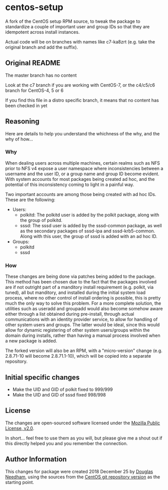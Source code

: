 # centos-setup

A fork of the CentOS setup RPM source, to tweak the package to standardize a
couple of important user and group IDs so that they are idempotent across
install instances.

Actual code will be on branches with names like c7-ka8zrt (e.g. take the original branch and add the suffix).

## Original README

The master branch has no content
 
Look at the c7 branch if you are working with CentOS-7, or the c4/c5/c6 branch for CentOS-4, 5 or 6
 
If you find this file in a distro specific branch, it means that no content has been checked in yet

## Reasoning

Here are details to help you understand the whichness of the why, and the why of
how...

### Why

When dealing users across multiple machines, certain realms such as NFS prior to
NFS v4 expose a user namespace where inconsistencies between a username and the
user ID, or a group name and group ID become evident. With system accounts for
most packages being created ad hoc, and the potential of this inconsistency
coming to light in a painful way.

Two important accounts are among those being created with ad hoc IDs. These are
the following:

* Users:
  * polkitd: The polkitd user is added by the polkit package, along with the
    group of polkitd.
  * sssd: The sssd user is added by the sssd-common package, as well as the
    secondary packages of sssd-ipa and sssd-krb5-common. Along with this user,
    the group of sssd is added with an ad hoc ID.
* Groups:
  * polkitd
  * sssd

### How

These changes are being done via patches being added to the package. This method
has been chosen due to the fact that the packages involved are if not outright
part of a manditory install requirement (e.g. polkit, via tuned), all but
manditory, and installed during the initial system load process, where no other
control of install ordering is possible, this is pretty much the only way to
solve this problem. For a more complete solution, the utilities such as useradd
and groupadd would also become somehow aware either through a list obtained
during pre-install, through actual communications with an identity provider
service, to allow for handling of other system users and groups. The latter
would be ideal, since this would allow for dynamic registering of other system
users/groups within the domain during installs, rather than having a manual
process involved when a new package is added.

The forked version will also be an RPM, with a "micro-version" change
(e.g. 2.8.71-10 will become 2.8.71.1-10), which will be copied into a separate
repository.

## Initial specific changes

* Make the UID and GID of polkit fixed to 999/999
* Make the UID and GID of sssd fixed 998/998

## License

The changes are open-sourced software licensed under the
[Mozilla Public License, v2.0](https://www.mozilla.org/en-US/MPL/2.0/).

In short... feel free to use them as you will, but please give me a
shout out if this directly helped you and you remember the connection.

## Author Information

This changes for package were created 2018 December 25 by [Douglas Needham](https://www.ka8zrt.com/),
using the sources from the [CentOS git repository version](https://git.centos.org/summary/rpms!setup.git) as the starting point.
